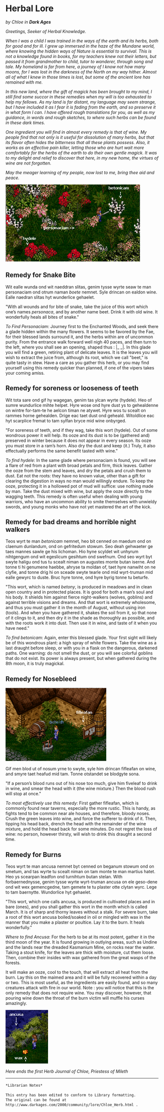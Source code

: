 # Herbal Lore

_by Chloe in_ ___Dark Ages___

_Greetings, Seeker of Herbal Knowledge._

_When I was a child I was trained in the ways of the earth and its herbs, both for good and for ill. I grew up immersed in the haze of the Mundane world, where knowing the hidden ways of Nature is essential to survival. This is not a knowledge found in books, for my teachers knew not their letters, but passed it from grandmother to child, tutor to wanderer, through song and tale. My homeland is far from here, a journey of I know not how many moons, for I was lost in the darkness of the North on my way hither. Almost all of what I knew in those times is lost, but some of the ancient lore has remained with me._

_In this new land, where the gift of magick has been brought to my mind, I still find some succor in these remedies when my will is too exhausted to help my fellows. As my land is far distant, my language may seem strange, but I have included it as I fear it is fading from the earth, and so preserve it in what form I can. I have offered rough translations for you, as well as my guidance, in words and rough sketches, to where such herbs can be found in these dark times._

_One ingredient you will find in almost every remedy is that of wine. My people find that not only is it useful for dissolution of many herbs, but that its flavor often hides the bitterness that all these plants possess. Also, it works as an effective pain killer, letting those who are hurt wait more comfortably for the herbs of the earth to do their own gentle magick. It was to my delight and relief to discover that here, in my new home, the virtues of wine are not forgotten._

_May the meager learning of my people, now lost to me, bring thee aid and peace._

![All the flowers](images/chloe_herbal_1.png)
 
## Remedy for Snake Bite

Wit ealle wunda ond wit naeddran slitas, genim tysse wyrte seaw te man personaciam ond otrum naman _boete_ nemnet. Syle drincan on ealdon wine. Ealle naedran slitas hyt wunderlice gehaelet.

"With all wounds and for bite of snake, take the juice of this wort which one’s names _personaca_, and by another name beet. Drink it with old wine. It wonderfully heals all bites of snake."

_To Find Personaciam_: Journey first to the Enchanted Woods, and seek there a glade hidden within the many flowers. It seems to be favored by the Fae, for their blessed lands surround it, and the herbs within are of uncommon purity. From the entrance walk forward well nigh 40 paces, and then turn to the left, where you shall see an opening, shaped thus : |_ _|. In this glade you will find a green, retiring plant of delicate leaves. It is the leaves you will wish to extract the juice from, although its root, which we call "beet," is quite tasty in stew. Have a care as you gather this herb, or you may find yourself using this remedy quicker than planned, if one of the vipers takes your coming amiss.

## Remedy for soreness or looseness of teeth

Wit tota sare ond gif hy wagegan, genim tas ylcan wyrte (hydele). Heo of sumre wundurlice mihte helpet. Hyre wose ond hyre dust ys to gehealdenne on wintre for-tam-te he aelcon timan ne atywet. Hyre wos tu scealt on rammes horne gehealden. Drige eac taet dust ond geheald. Witoldlice eac hyt scarplice fremat to tam sylfan bryce mid wine onbyrged.

"For soreness of teeth, and if they wag, take this wort (hydele). Out of some wondrous power it will help. Its ooze and its dust is to be (gathered and) preserved in winter because it does not appear in every season. Its ooze you must store in a ram’s horn. Also dry the dust and keep (it.) Truly, it also effectually performs the same benefit tasted with wine."

_To find hydele_: In the same glade where personaciam is found, you will see a flare of red from a plant with broad petals and firm, thick leaves. Gather the ooze from the stem and leaves, and dry the petals and crush them to dust. Eat not the roots: they have no known value, other than a gift for clearing the digestion in ways no man would willingly endure. To keep the ooze, protecting it in a hollowed pot of mud will suffice: use nothing made by man. Take the dust mixed with wine, but apply the ooze directly to the wagging teeth. This remedy is often useful when dealing with young warriors, who have an uncommon ability to smite themselves with unwieldy swords, and young monks who have not yet mastered the art of the kick.

## Remedy for bad dreams and horrible night walkers

Teos wyrt te man _betonicam_ nemnet, heo bit cenned on maedum ond on claenum dunlandum, ond on gefritedum stowum. Seo deah gehwaeter ge taes mannes sawle ge his lichoman. Hio hyne scyldet wit unhyrum nihtgengum ond wit egeslicum gesihtum ond swefnum. Ond seo wyrt byt swyte haligu ond tus tu scealt niman on augustes monte butan iserne. And tonne ti hi genumene haebbe, ahryse ta moldan of, taet hyre nanwiht on ne clyfie, and tonne drig hi on sceade swyte tearle ond mid wyrt-truman mid ealle gewyrc to duste. Bruc hyre tonne, ond hyre byrig tonne tu beturfe.

"This wort, which is named _betony_, is produced in meadows and in clean open country and in protected places. It is good for both a man’s soul and his body. It shields him against fierce night-walkers (wolves, goblins) and against terrible visions and dreams. And that wort is extremely wholesome, and thus you must gather it in the month of August, without using iron (tools). And when you have gathered it, shakes the soil from it, so that none of it clings to it, and then dry it in the shade as thoroughly as possible, and with the roots work it into dust. Then use it in wine, and taste of it when you have need."

_To find betonicam_: Again, enter this blessed glade. Your first sight will likely be of this wondrous plant: a high spray of white flowers. Take the wine as a last draught before sleep, or with you in a flask on the dangerous, darkened paths. One warning: do not smell the dust, or you will see colorful goblins that do not exist. Its power is always present, but when gathered during the 8th moon, it is truly magickal.

## Remedy for Nosebleed

![Fifleafan](images/chloe_herbal_2.png)

Gif men blod ut of nosum yrne to swyte, syle him drincan fifleafan on wine, and smyre taet heafud mid tam. Tonne otstandet se blodgyte sona.

"If a person’s blood runs out of his nose too much, give him fiveleaf to drink in wine, and smear the head with it (the wine mixture.) Then the blood rush will stop at once."

_To most effectively use this remedy_: First gather fifleafan, which is commonly found near taverns, especially the more rustic. This is handy, as fights tend to be common near ale houses, and therefore, bloody noses. Crush the green leaves into wine, and force the sufferer to drink of it. Then, tipping his head back, drench the head with the remainder of the wine mixture, and hold the head back for some minutes. Do not regret the loss of wine: no person, however thirsty, will wish to drink this draught a second time.

## Remedy for Burns

Teos wyrt te man ancusa nemnet byt cenned on beganum stowum ond on smetum, and tas wyrte tu scealt niman on tam monte te man martius hatet. Heo ys scearpan leadfon ond turnihtum butan stelan. With forbaernednysse, genim tysse wyrte wyrt-truman ancusa on ele geso-dene ond wit wex gemencgedne, tam gemete te tu plaster otte clytan wyrc. Lege to tam baernytte. Wundorlice hyt gehaelet.

"This wort, which one calls ancusa, is produced in cultivated places and in bare (ones), and you shall gather this wort in the month which is called March. It is of sharp and thorny leaves without a stalk. For severe burn, take a root of this wort ancusa boiled/soaked in oil or mingled with wax in the manner that you make a plaster or poultice. Lay it to the burn. It heals wonderfully."

_Where to find Ancusa_: For the herb to be at its most potent, gather it in the third moon of the year. It is found growing in outlying areas, such as Undine and the lands near the dreaded Kasmanium Mine, on rocks near the water. Taking a stout knife, for the leaves are thick with moisture, cut them loose. Then, combine their insides with wax gathered from the great wasps of the forests. 

It will make an ooze, cool to the touch, that will extract all heat from the burn. Lay this on the maimed area and it will be fully recovered within a day or two. This is most useful, as the ingredients are easily found, and so many creatures attack with fire in our world. Note : you will notice that this is the only remedy that does not require wine. You may discover, however, that pouring wine down the throat of the burn victim will muffle his curses amazingly.

![Ancusa](images/chloe_herbal_3.png)

_Here ends the first Herb Journal of Chloe, Priestess of Mileth_

***

```
*Librarian Notes*

This entry has been edited to conform to Library formatting.
The original can be found at http://www.darkages.com/2000/community/lore/Chloe_Herb.html .
```
